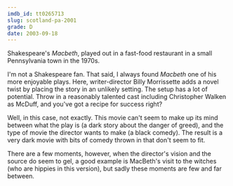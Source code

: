 ```yaml
---
imdb_id: tt0265713
slug: scotland-pa-2001
grade: D
date: 2003-09-18
---
```


Shakespeare's _Macbeth_, played out in a fast-food restaurant in a small Pennsylvania town in the 1970s.

I'm not a Shakespeare fan. That said, I always found _Macbeth_ one of his more enjoyable plays. Here, writer-director Billy Morrissette adds a novel twist by placing the story in an unlikely setting. The setup has a lot of potential. Throw in a reasonably talented cast including Christopher Walken as McDuff, and you've got a recipe for success right?

Well, in this case, not exactly. This movie can't seem to make up its mind between what the play is (a dark story about the danger of greed), and the type of movie the director wants to make (a black comedy). The result is a very dark movie with bits of comedy thrown in that don't seem to fit.

There are a few moments, however, when the director's vision and the source do seem to gel, a good example is MacBeth's visit to the witches (who are hippies in this version), but sadly these moments are few and far between.
